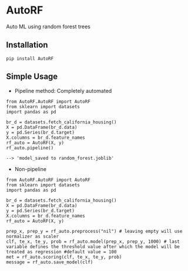 # AutoRF
Auto ML using random forest trees

## Installation

```
pip install AutoRF
```

## Simple Usage

- Pipeline method: Completely automated 
```
from AutoRF.AutoRF import AutoRF
from sklearn import datasets
import pandas as pd

br_d = datasets.fetch_california_housing()
X = pd.DataFrame(br_d.data)
y = pd.Series(br_d.target)
X.columns = br_d.feature_names
rf_auto = AutoRF(X, y)
rf_auto.pipeline()

--> 'model_saved to random_forest.joblib'
```

- Non-pipeline

```
from AutoRF.AutoRF import AutoRF
from sklearn import datasets
import pandas as pd

br_d = datasets.fetch_california_housing()
X = pd.DataFrame(br_d.data)
y = pd.Series(br_d.target)
X.columns = br_d.feature_names
rf_auto = AutoRF(X, y)

prep_x, prep_y = rf_auto.preprocess("nil") # leaving empty will use normalizer as scaler 
clf, te_x, te_y, prob = rf_auto.model(prep_x, prep_y, 1000) # last variable defines the threshold value after which the model will be treated as regression #default value = 100
met = rf_auto.scoring(clf, te_x, te_y, prob)
message = rf_auto.save_model(clf)
```
